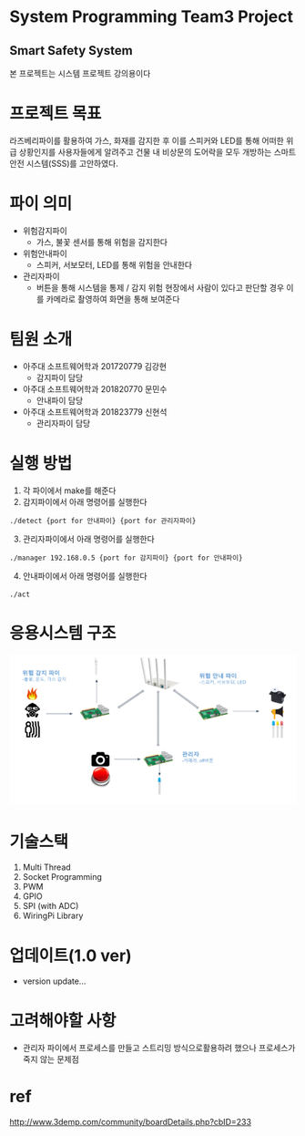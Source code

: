 # System Programming Team3 Project

## Smart Safety System
본 프로젝트는 시스템 프로젝트 강의용이다

# 프로젝트 목표
라즈베리파이를 활용하여 가스, 화재를 감지한 후 이를 스피커와 LED를 통해 어떠한 위급 상황인지를 사용자들에게 알려주고 건물 내 비상문의 도어락을 모두 개방하는 스마트 안전 시스템(SSS)를 고안하였다.

# 파이 의미
- 위험감지파이
    - 가스, 불꽃 센서를 통해 위험을 감지한다
- 위험안내파이
    - 스피커, 서보모터, LED를 통해 위험을 안내한다
- 관리자파이
    - 버튼을 통해 시스템을 통제 / 감지 위험 현장에서 사람이 있다고 판단할 경우 이를 카메라로 촬영하여 화면을 통해 보여준다

# 팀원 소개
- 아주대 소프트웨어학과 201720779 김강현
    - 감지파이 담당
- 아주대 소프트웨어학과 201820770 문민수
    - 안내파이 담당
- 아주대 소프트웨어학과 201823779 신현석
    - 관리자파이 담당
 
# 실행 방법
1. 각 파이에서 make를 해준다
2. 감지파이에서 아래 명령어를 실행한다
```
./detect {port for 안내파이} {port for 관리자파이}
```
3. 관리자파이에서 아래 명령어를 실행한다
```
./manager 192.168.0.5 {port for 감지파이} {port for 안내파이}
```
4. 안내파이에서 아래 명령어를 실행한다
```
./act 
```

# 응용시스템 구조
<img src="./img/system.png">

# 기술스택
1. Multi Thread
2. Socket Programming
3. PWM
4. GPIO
5. SPI (with ADC)
6. WiringPi Library

# 업데이트(1.0 ver)
- version update...

# 고려해야할 사항
- 관리자 파이에서 프로세스를 만들고 스트리밍 방식으로활용하려 했으나 프로세스가 죽지 않는 문제점

# ref
http://www.3demp.com/community/boardDetails.php?cbID=233
